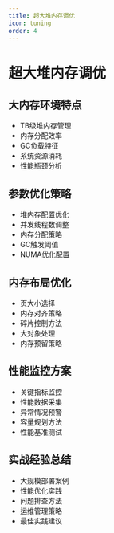 ```yaml
---
title: 超大堆内存调优
icon: tuning
order: 4
---
```


# 超大堆内存调优

## 大内存环境特点
- TB级堆内存管理
- 内存分配效率
- GC负载特征
- 系统资源消耗
- 性能瓶颈分析

## 参数优化策略
- 堆内存配置优化
- 并发线程数调整
- 内存分配策略
- GC触发阈值
- NUMA优化配置

## 内存布局优化
- 页大小选择
- 内存对齐策略
- 碎片控制方法
- 大对象处理
- 内存预留策略

## 性能监控方案
- 关键指标监控
- 性能数据采集
- 异常情况预警
- 容量规划方法
- 性能基准测试

## 实战经验总结
- 大规模部署案例
- 性能优化实践
- 问题排查方法
- 运维管理策略
- 最佳实践建议
